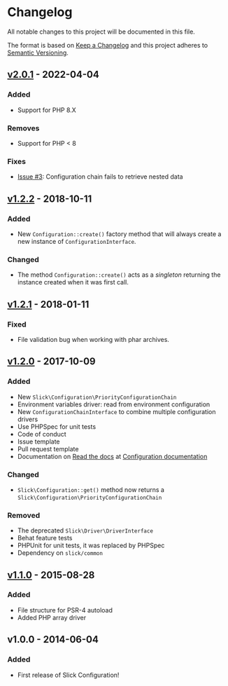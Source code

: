 # Changelog

All notable changes to this project will be documented in this file.

The format is based on [Keep a Changelog](http://keepachangelog.com/en/1.0.0/)
and this project adheres to [Semantic Versioning](http://semver.org/spec/v2.0.0.html).

## [v2.0.1] - 2022-04-04
### Added
- Support for PHP 8.X
### Removes
- Support for PHP < 8
### Fixes
- [Issue #3](https://github.com/slickframework/configuration/issues/3): Configuration chain fails to retrieve nested data

## [v1.2.2] - 2018-10-11
### Added
- New `Configuration::create()` factory method that will always create a new instance
  of `ConfigurationInterface`.
### Changed
- The method `Configuration::create()` acts as a _singleton_ returning the instance created
  when it was first call. 

## [v1.2.1] - 2018-01-11
### Fixed
- File validation bug when working with phar archives.

## [v1.2.0] - 2017-10-09
### Added
- New `Slick\Configuration\PriorityConfigurationChain`
- Environment variables driver: read from environment configuration
- New `ConfigurationChainInterface` to combine multiple configuration drivers
- Use PHPSpec for unit tests 
- Code of conduct
- Issue template
- Pull request template
- Documentation on [Read the docs](https://readthedocs.org/) at [Configuration documentation](http://configuration.slick-framework.com)

### Changed
- `Slick\Configuration::get()` method now returns a `Slick\Configuration\PriorityConfigurationChain`

### Removed
- The deprecated `Slick\Driver\DriverInterface`
- Behat feature tests
- PHPUnit for unit tests, it was replaced by PHPSpec
- Dependency on `slick/common`

## [v1.1.0] - 2015-08-28
### Added
- File structure for PSR-4 autoload
- Added PHP array driver

## v1.0.0 - 2014-06-04 
### Added
- First release of Slick Configuration!

[Unreleased]: https://github.com/slickframework/configuration/compare/v2.0.1...HEAD
[v2.0.1]: https://github.com/slickframework/configuration/compare/v1.2.2...v2.0.1
[v1.2.2]: https://github.com/slickframework/configuration/compare/v1.2.1...v1.2.2
[v1.2.1]: https://github.com/slickframework/configuration/compare/v1.2.0...v1.2.1
[v1.2.0]: https://github.com/slickframework/configuration/compare/v1.1.0...v1.2.0
[v1.1.0]: https://github.com/slickframework/configuration/compare/v1.0.0...v1.1.0
